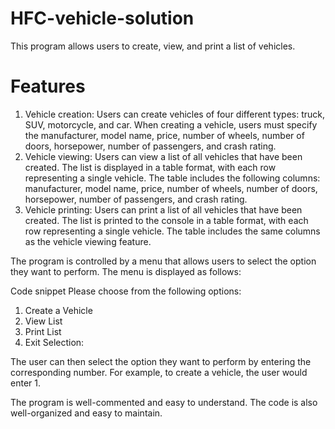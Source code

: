 # HFC-vehicle-solution

This program allows users to create, view, and print a list of vehicles.

# Features
1. Vehicle creation: Users can create vehicles of four different types: truck, SUV, motorcycle, and car. When creating a vehicle, users must specify the manufacturer, model name, price, number of wheels, number of doors, horsepower, number of passengers, and crash rating.
2. Vehicle viewing: Users can view a list of all vehicles that have been created. The list is displayed in a table format, with each row representing a single vehicle. The table includes the following columns: manufacturer, model name, price, number of wheels, number of doors, horsepower, number of passengers, and crash rating.
3. Vehicle printing: Users can print a list of all vehicles that have been created. The list is printed to the console in a table format, with each row representing a single vehicle. The table includes the same columns as the vehicle viewing feature.

The program is controlled by a menu that allows users to select the option they want to perform. The menu is displayed as follows:

Code snippet
Please choose from the following options:
1. Create a Vehicle
2. View List
3. Print List
4. Exit
Selection:

The user can then select the option they want to perform by entering the corresponding number. For example, to create a vehicle, the user would enter 1.

The program is well-commented and easy to understand. The code is also well-organized and easy to maintain.
